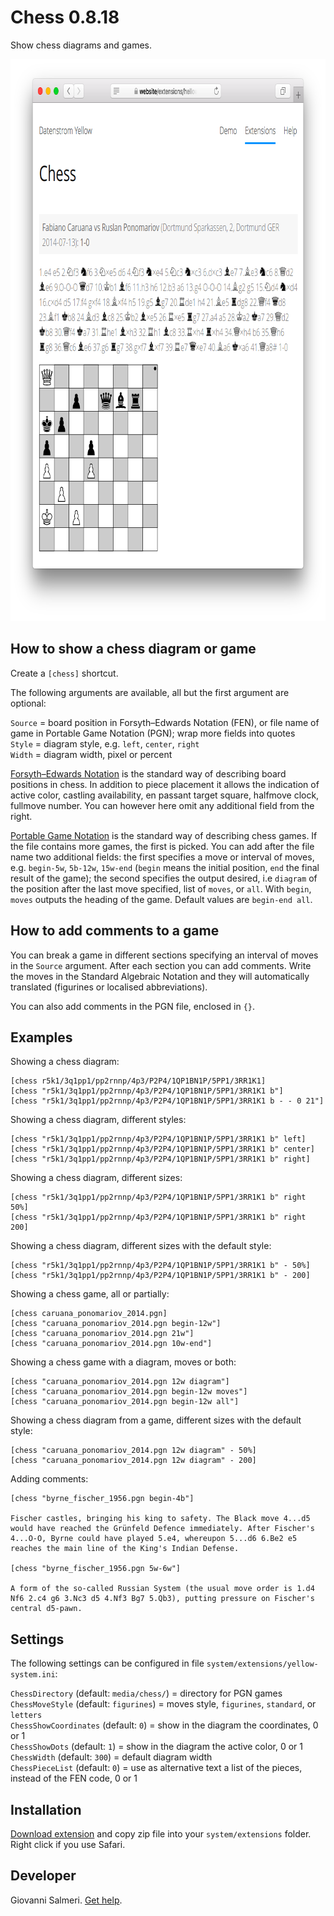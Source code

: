 Chess 0.8.18
============
Show chess diagrams and games.

<p align="center"><img src="chess-screenshot.png?raw=true" width="795" height="899" alt="Screenshot"></p>

## How to show a chess diagram or game

Create a `[chess]` shortcut. 

The following arguments are available, all but the first argument are optional:
 
`Source` = board position in Forsyth–Edwards Notation (FEN), or file name of game in Portable Game Notation (PGN); wrap more fields into quotes  
`Style` = diagram style, e.g. `left`, `center`, `right`  
`Width` = diagram width, pixel or percent  

[Forsyth–Edwards Notation](http://www.saremba.de/chessgml/standards/pgn/pgn-complete.htm#c16.1) is the standard way of describing board positions in chess. In addition to piece placement it allows the indication of active color, castling availability, en passant target square, halfmove clock, fullmove number. You can however here omit any additional field from the right.

[Portable Game Notation](http://www.saremba.de/chessgml/standards/pgn/pgn-complete.htm) is the standard way of describing chess games. If the file contains more games, the first is picked. You can add after the file name two additional fields: the first specifies a move or interval of moves, e.g. `begin-5w`, `5b-12w`, `15w-end` (`begin` means the initial position, `end` the final result of the game); the second specifies the output desired, i.e `diagram` of the position after the last move specified, list of `moves`, or `all`. With `begin`, `moves` outputs the heading of the game. Default values are `begin-end all`.

## How to add comments to a game

You can break a game in different sections specifying an interval of moves in the `Source` argument. After each section you can add comments. Write the moves in the Standard Algebraic Notation and they will automatically translated (figurines or localised abbreviations).

You can also add comments in the PGN file, enclosed in `{}`.

## Examples

Showing a chess diagram:

    [chess r5k1/3q1pp1/pp2rnnp/4p3/P2P4/1QP1BN1P/5PP1/3RR1K1]
    [chess "r5k1/3q1pp1/pp2rnnp/4p3/P2P4/1QP1BN1P/5PP1/3RR1K1 b"]
    [chess "r5k1/3q1pp1/pp2rnnp/4p3/P2P4/1QP1BN1P/5PP1/3RR1K1 b - - 0 21"]

Showing a chess diagram, different styles:

    [chess "r5k1/3q1pp1/pp2rnnp/4p3/P2P4/1QP1BN1P/5PP1/3RR1K1 b" left]
    [chess "r5k1/3q1pp1/pp2rnnp/4p3/P2P4/1QP1BN1P/5PP1/3RR1K1 b" center]
    [chess "r5k1/3q1pp1/pp2rnnp/4p3/P2P4/1QP1BN1P/5PP1/3RR1K1 b" right]

Showing a chess diagram, different sizes:

    [chess "r5k1/3q1pp1/pp2rnnp/4p3/P2P4/1QP1BN1P/5PP1/3RR1K1 b" right 50%]
    [chess "r5k1/3q1pp1/pp2rnnp/4p3/P2P4/1QP1BN1P/5PP1/3RR1K1 b" right 200]

Showing a chess diagram, different sizes with the default style:

    [chess "r5k1/3q1pp1/pp2rnnp/4p3/P2P4/1QP1BN1P/5PP1/3RR1K1 b" - 50%]
    [chess "r5k1/3q1pp1/pp2rnnp/4p3/P2P4/1QP1BN1P/5PP1/3RR1K1 b" - 200]

Showing a chess game, all or partially:

    [chess caruana_ponomariov_2014.pgn]
    [chess "caruana_ponomariov_2014.pgn begin-12w"]
    [chess "caruana_ponomariov_2014.pgn 21w"]
    [chess "caruana_ponomariov_2014.pgn 10w-end"]

Showing a chess game with a diagram, moves or both:

    [chess "caruana_ponomariov_2014.pgn 12w diagram"]
    [chess "caruana_ponomariov_2014.pgn begin-12w moves"]
    [chess "caruana_ponomariov_2014.pgn begin-12w all"]

Showing a chess diagram from a game, different sizes with the default style:

    [chess "caruana_ponomariov_2014.pgn 12w diagram" - 50%]
    [chess "caruana_ponomariov_2014.pgn 12w diagram" - 200]

Adding comments:

    [chess "byrne_fischer_1956.pgn begin-4b"]
    
    Fischer castles, bringing his king to safety. The Black move 4...d5 
    would have reached the Grünfeld Defence immediately. After Fischer's 
    4...O-O, Byrne could have played 5.e4, whereupon 5...d6 6.Be2 e5 
    reaches the main line of the King's Indian Defense.
    
    [chess "byrne_fischer_1956.pgn 5w-6w"]
    
    A form of the so-called Russian System (the usual move order is 1.d4 
    Nf6 2.c4 g6 3.Nc3 d5 4.Nf3 Bg7 5.Qb3), putting pressure on Fischer's 
    central d5-pawn.

## Settings

The following settings can be configured in file `system/extensions/yellow-system.ini`:

`ChessDirectory` (default: `media/chess/`) = directory for PGN games  
`ChessMoveStyle` (default: `figurines`) = moves style, `figurines`, `standard`, or `letters`  
`ChessShowCoordinates` (default: `0`) = show in the diagram the coordinates, 0 or 1  
`ChessShowDots` (default: `1`) = show in the diagram the active color, 0 or 1  
`ChessWidth` (default: `300`) = default diagram width  
`ChessPieceList` (default: `0`) = use as alternative text a list of the pieces, instead of the FEN code, 0 or 1  

## Installation

[Download extension](https://github.com/GiovanniSalmeri/yellow-chess/archive/master.zip) and copy zip file into your `system/extensions` folder. Right click if you use Safari.

## Developer

Giovanni Salmeri. [Get help](https://github.com/GiovanniSalmeri/yellow-chess/issues).
